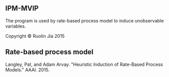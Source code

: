 ## IPM-MVIP
The program is used by rate-based process model to induce unobservable variables. 

Copyright ©  Ruolin Jia 2015

## Rate-based process model
Langley, Pat, and Adam Arvay. "Heuristic Induction of Rate-Based Process Models." AAAI. 2015.
